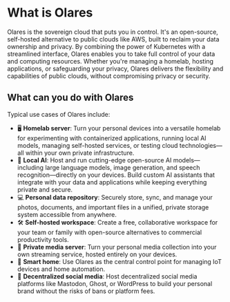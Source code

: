 # What is Olares

Olares is the sovereign cloud that puts you in control. It's an open-source, self-hosted alternative to public clouds like AWS, built to reclaim your data ownership and privacy. By combining the power of Kubernetes with a streamlined interface, Olares enables you to take full control of your data and computing resources. Whether you're managing a homelab, hosting applications, or safeguarding your privacy, Olares delivers the flexibility and capabilities of public clouds, without compromising privacy or security.

## What can you do with Olares
Typical use cases of Olares include:

- 🖥️ **Homelab server**: Turn your personal devices into a versatile homelab for experimenting with containerized applications, running local AI models, managing self-hosted services, or testing cloud technologies—all within your own private infrastructure.
- 🤖 **Local AI**: Host and run cutting-edge open-source AI models—including large language models, image generation, and speech recognition—directly on your devices. Build custom AI assistants that integrate with your data and applications while keeping everything private and secure.
- 💻 **Personal data repository**: Securely store, sync, and manage your photos, documents, and important files in a unified, private storage system accessible from anywhere.
- 🛠️ **Self-hosted workspace**: Create a free, collaborative workspace for your team or family with open-source alternatives to commercial productivity tools.
- 🎥 **Private media server**: Turn your personal media collection into your own streaming service, hosted entirely on your devices.
- 🏡 **Smart home**: Use Olares as the central control point for managing IoT devices and home automation.
- 🤝 **Decentralized social media**: Host decentralized social media platforms like Mastodon, Ghost, or WordPress to build your personal brand without the risks of bans or platform fees.


